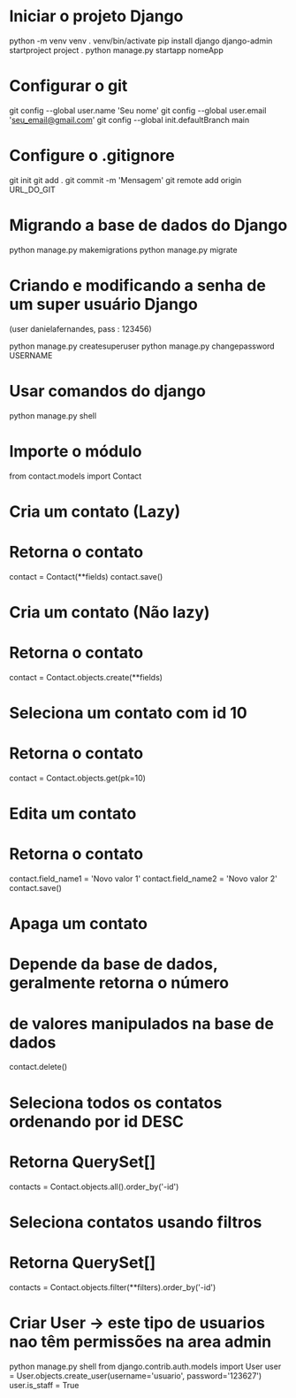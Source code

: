 # Iniciar o projeto Django

python -m venv venv
. venv/bin/activate
pip install django
django-admin startproject project .
python manage.py startapp nomeApp

# Configurar o git

git config --global user.name 'Seu nome'
git config --global user.email 'seu_email@gmail.com'
git config --global init.defaultBranch main
# Configure o .gitignore
git init
git add .
git commit -m 'Mensagem'
git remote add origin URL_DO_GIT

# Migrando a base de dados do Django

python manage.py makemigrations
python manage.py migrate

# Criando e modificando a senha de um super usuário Django
(user danielafernandes, pass : 123456)

python manage.py createsuperuser
python manage.py changepassword USERNAME

# Usar comandos do django 
python manage.py shell
# Importe o módulo
from contact.models import Contact
# Cria um contato (Lazy)
# Retorna o contato
contact = Contact(**fields)
contact.save()
# Cria um contato (Não lazy)
# Retorna o contato
contact = Contact.objects.create(**fields)
# Seleciona um contato com id 10
# Retorna o contato
contact = Contact.objects.get(pk=10)
# Edita um contato
# Retorna o contato
contact.field_name1 = 'Novo valor 1'
contact.field_name2 = 'Novo valor 2'
contact.save()
# Apaga um contato
# Depende da base de dados, geralmente retorna o número
# de valores manipulados na base de dados
contact.delete()
# Seleciona todos os contatos ordenando por id DESC
# Retorna QuerySet[]
contacts = Contact.objects.all().order_by('-id')
# Seleciona contatos usando filtros
# Retorna QuerySet[]
contacts = Contact.objects.filter(**filters).order_by('-id')

# Criar User  -> este tipo de usuarios nao têm permissões na area admin 
python manage.py shell 
from django.contrib.auth.models import User 
user = User.objects.create_user(username='usuario', password='123627')
user.is_staff = True 

